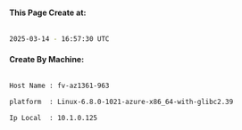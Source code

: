 
   
#### This Page Create at:

```bash

2025-03-14 - 16:57:30 UTC

```

#### Create By Machine:

```bash

Host Name : fv-az1361-963

platform  : Linux-6.8.0-1021-azure-x86_64-with-glibc2.39

Ip Local  : 10.1.0.125

```

